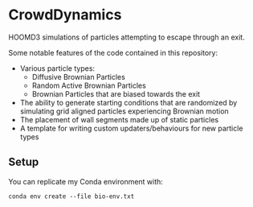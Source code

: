 # CrowdDynamics

HOOMD3 simulations of particles attempting to escape through an exit.

Some notable features of the code contained in this repository:
<ul>
  <li>Various particle types:
    <ul>
      <li>Diffusive Brownian Particles</li>
      <li>Random Active Brownian Particles</li>
      <li>Brownian Particles that are biased towards the exit</li>
    </ul>
  </li>
  <li>The ability to generate starting conditions that are randomized by simulating grid aligned particles experiencing Brownian motion</li>
  <li>The placement of wall segments made up of static particles</li>
  <li>A template for writing custom updaters/behaviours for new particle types</li>
</ul>

<h2>Setup</h2>

You can replicate my Conda environment with:

```
conda env create --file bio-env.txt 
```
